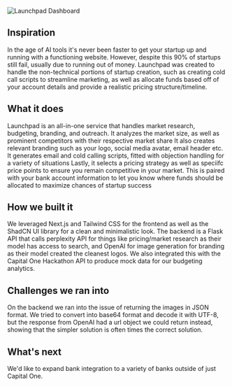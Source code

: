 ![Launchpad Dashboard](https://launchpad-hackknight.vercel.app/og_image.jpg)

## Inspiration

In the age of AI tools it's never been faster to get your startup up and running with a functioning website. However, despite this 90% of startups still fail, usually due to running
out of money. Launchpad was created to handle the non-technical portions of startup creation, such as creating cold call scripts to streamline marketing, as well as allocate funds based off
of your account details and provide a realistic pricing structure/timeline.

## What it does

Launchpad is an all-in-one service that handles market research, budgeting, branding, and outreach. It analyzes the market size, as well as prominent competitors with their respective market share
It also creates relevant branding such as your logo, social media avatar, email header etc. It generates email and cold calling scripts, fitted with objection handling for a variety of situations
Lastly, it selects a pricing strategy as well as speciifc price points to ensure you remain competitive in your market. This is paired with your bank account information to let you know
where funds should be allocated to maximize chances of startup success

## How we built it

We leveraged Next.js and Tailwind CSS for the frontend as well as the ShadCN UI library for a clean and minimalistic look. The backend is a Flask API that calls perplexity API for things like
pricing/market research as their model has access to search, and OpenAI for image generation for branding as their model created the cleanest logos. We also integrated this with the Capital One
Hackathon API to produce mock data for our budgeting analytics.

## Challenges we ran into

On the backend we ran into the issue of returning the images in JSON format. We tried to convert into base64 format and decode it with UTF-8, but the response from OpenAI had a url object we could
return instead, showing that the simpler solution is often times the correct solution.

## What's next

We'd like to expand bank integration to a variety of banks outside of just Capital One.
